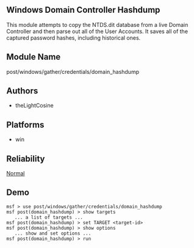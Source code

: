 ## Windows Domain Controller Hashdump

This module attempts to copy the NTDS.dit database from a 
live Domain Controller and then parse out all of the User 
Accounts. It saves all of the captured password hashes, 
including historical ones.


## Module Name
post/windows/gather/credentials/domain_hashdump

## Authors
* theLightCosine





## Platforms
* win

## Reliability
[Normal](https://github.com/rapid7/metasploit-framework/wiki/Exploit-Ranking)

## Demo

```
msf > use post/windows/gather/credentials/domain_hashdump
msf post(domain_hashdump) > show targets
   ... a list of targets ...
msf post(domain_hashdump) > set TARGET <target-id>
msf post(domain_hashdump) > show options
   ... show and set options ...
msf post(domain_hashdump) > run
```
    
    